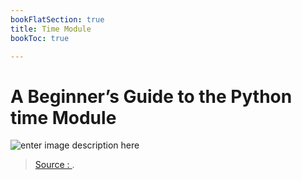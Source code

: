 ```yaml
---
bookFlatSection: true
title: Time Module
bookToc: true

---
```

A Beginner’s Guide to the Python time Module
===
![enter image description here](https://files.realpython.com/media/How-to-Use-the-Python-Time-Module_Watermarked.9de84ed793f2.jpg)

> [Source : ](https://).
<!--stackedit_data:
eyJoaXN0b3J5IjpbMTM3MDYyMTYyOF19
-->